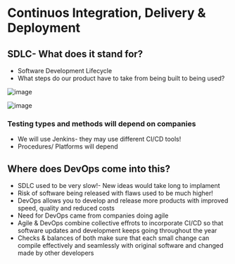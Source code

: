 # Continuos Integration, Delivery & Deployment

## SDLC- What does it stand for?
- Software Development Lifecycle
- What steps do our product have to take from being built to being used?


![image](https://cdn.business2community.com/wp-content/uploads/2013/01/sdlc2.jpg)

![image](https://guide.quickscrum.com/wp-content/uploads/2018/09/what-is-agile-software-development-life-cycle.png)

### Testing types and methods will depend on companies
- We will use Jenkins- they may use different CI/CD tools!
- Procedures/ Platforms will depend


## Where does DevOps come into this?
- SDLC used to be very slow!- New ideas would take long to implament
- Risk of software being released with flaws used to be much higher!
- DevOps allows you to develop and release more products with improved speed, quality and reduced costs
- Need for DevOps came from companies doing agile 
- Agile & DevOps combine collective effrots to incorporate CI/CD so that software updates and development keeps going throughout the year 
- Checks & balances of both make sure that each small change can compile effectively and seamlessly with original software and changed made by other developers




